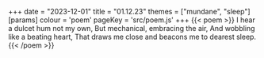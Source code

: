 +++
date = "2023-12-01"
title = "01.12.23"
themes = ["mundane", "sleep"]
[params]
  colour = 'poem'
  pageKey = 'src/poem.js'
+++
{{< poem >}}
I hear a dulcet hum not my own,
But mechanical, embracing the air,
And wobbling like a beating heart,
That draws me close and beacons me to dearest sleep.
{{< /poem >}}
